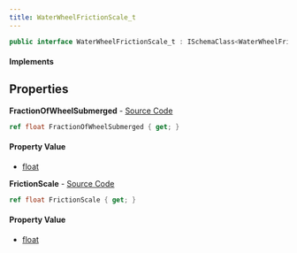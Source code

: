 ```yaml
---
title: WaterWheelFrictionScale_t
---
```


```csharp
public interface WaterWheelFrictionScale_t : ISchemaClass<WaterWheelFrictionScale_t>, ISchemaField, ISchemaClass, INativeHandle
```

#### Implements

## Properties

**FractionOfWheelSubmerged** - [Source Code](https://github.com/swiftly-solution/swiftlys2/blob/main/managed/src/SwiftlyS2.Generated/Schemas/Interfaces/WaterWheelFrictionScale_t.cs#L16)

```csharp
ref float FractionOfWheelSubmerged { get; }
```

#### Property Value

- [float](https://learn.microsoft.com/dotnet/api/system.single)

**FrictionScale** - [Source Code](https://github.com/swiftly-solution/swiftlys2/blob/main/managed/src/SwiftlyS2.Generated/Schemas/Interfaces/WaterWheelFrictionScale_t.cs#L18)

```csharp
ref float FrictionScale { get; }
```

#### Property Value

- [float](https://learn.microsoft.com/dotnet/api/system.single)

